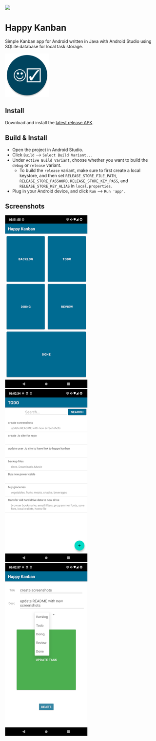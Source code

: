 ![](https://github.com/TomAwezome/happy-kanban/actions/workflows/android.yml/badge.svg?query=branch%3Amaster)

# Happy Kanban

Simple Kanban app for Android written in Java with Android Studio using SQLite database for local task storage.

![](app/src/main/res/mipmap-xxhdpi/ic_launcher_round.png)

## Install

Download and install the [latest release APK](https://github.com/TomAwezome/happy-kanban/releases/latest).

## Build & Install

- Open the project in Android Studio.
- Click `Build` --> `Select Build Variant...`
- Under `Active Build Variant`, choose whether you want to build the `debug` or `release` variant.
    - To build the `release` variant, make sure to first create a local keystore, and then set `RELEASE_STORE_FILE_PATH`, `RELEASE_STORE_PASSWORD`, `RELEASE_STORE_KEY_PASS`, and `RELEASE_STORE_KEY_ALIAS` in `local.properties`.
- Plug in your Android device, and click `Run` --> `Run 'app'`.

## Screenshots

![](screenshots/screenshot-overview.png)
![](screenshots/screenshot-category-list.png)
![](screenshots/screenshot-task-edit.png)

